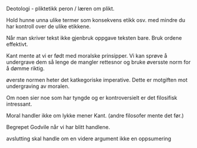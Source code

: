 
Deotologi - pliktetikk peron / læren om plikt.

Hold hunne unna ulike termer som konsekvens etikk osv. med mindre du har kontroll over de ulike etikkene. 

Når man skriver tekst ikke gjenbruk oppgave teksten bare. Bruk ordene effektivt. 

Kant mente at vi er født med moralske prinsipper. Vi kan sprøve å undergrave dem så lenge de mangler rettesnor og bruke øversste norm for å dømme riktig.

øverste normen heter det katkegoriske imperative.
Dette er motgiften mot undergraving av moralen.

Om noen sier noe som har tyngde og er kontroversielt er det filosifisk intressant.

Moral handler ikke om lykke mener Kant. (andre filosofer mente det før.)

Begrepet Godvile når vi har blitt handlene.

avslutting skal handle om en videre argument ikke en oppsumering